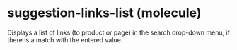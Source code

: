 # suggestion-links-list (molecule)

Displays a list of links (to product or page) in the search drop-down menu, if there is a match with the entered value.
